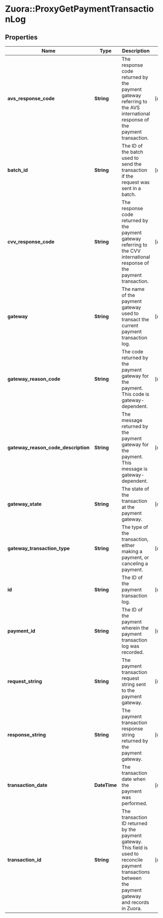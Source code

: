 # Zuora::ProxyGetPaymentTransactionLog

## Properties
Name | Type | Description | Notes
------------ | ------------- | ------------- | -------------
**avs_response_code** | **String** | The response code returned by the payment gateway referring to the AVS international response of the payment transaction.  | [optional] 
**batch_id** | **String** | The ID of the batch used to send the transaction if the request was sent in a batch.  | [optional] 
**cvv_response_code** | **String** | The response code returned by the payment gateway referring to the CVV international response of the payment transaction.  | [optional] 
**gateway** | **String** | The name of the payment gateway used to transact the current payment transaction log.  | [optional] 
**gateway_reason_code** | **String** | The code returned by the payment gateway for the payment. This code is gateway-dependent.  | [optional] 
**gateway_reason_code_description** | **String** | The message returned by the payment gateway for the payment. This message is gateway-dependent.   | [optional] 
**gateway_state** | **String** | The state of the transaction at the payment gateway.  | [optional] 
**gateway_transaction_type** | **String** | The type of the transaction, either making a payment, or canceling a payment.   | [optional] 
**id** | **String** | The ID of the payment transaction log.  | [optional] 
**payment_id** | **String** | The ID of the payment wherein the payment transaction log was recorded.   | [optional] 
**request_string** | **String** | The payment transaction request string sent to the payment gateway.   | [optional] 
**response_string** | **String** | The payment transaction response string returned by the payment gateway.   | [optional] 
**transaction_date** | **DateTime** | The transaction date when the payment was performed.   | [optional] 
**transaction_id** | **String** | The transaction ID returned by the payment gateway. This field is used to reconcile payment transactions between the payment gateway and records in Zuora.  | [optional] 


